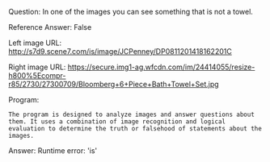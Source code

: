 Question: In one of the images you can see something that is not a towel.

Reference Answer: False

Left image URL: http://s7d9.scene7.com/is/image/JCPenney/DP0811201418162201C

Right image URL: https://secure.img1-ag.wfcdn.com/im/24414055/resize-h800%5Ecompr-r85/2730/27300709/Bloomberg+6+Piece+Bath+Towel+Set.jpg

Program:

```
The program is designed to analyze images and answer questions about them. It uses a combination of image recognition and logical evaluation to determine the truth or falsehood of statements about the images.
```
Answer: Runtime error: 'is'

